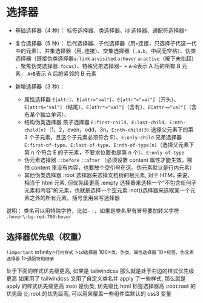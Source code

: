 # 选择器

- 基础选择器（4 种）：
  标签选择器、类选择器、id 选择器、通配符选择器`*`

- 复合选择器（5 种）：
  后代选择器、子代选择器（用`>`连接，只选择子代这一代中的元素）、并集选择器（用`,`连接）、交集选择器（`.a.b`，中间无空格）、伪类选择器（链接伪类选择器`a:link` `a:visited` `a:hover` `a:active`（按下未抬起） 、聚焦伪类选择器`:focus`）、特殊兄弟选择器`~ +` `A~B`表示 A 后的所有 B 元素， `A+B`表示 A 后的紧邻的 B 元素

- 新增选择器（3 种）：
  - 属性选择器
    `E[attr]`、`E[attr="val"]`、`E[attr^="val"]`（开头）、`E[attr$="val"]`（结尾）、`E[attr*="val"]`（含有）、`E[attr~="val"]`（含有某个独立单词）、
  - 结构伪类选择器
    孩子选择器 `E:first-child`、`E:last-child`、`E:nth-child(n)`（1，2，even，odd，3n，`E:nth-child(3)` 选择父元素下的第 3 个子元素，且这个子元素必须符合 E）、`E:only-child`
    兄弟选择器 `E:first-of-type`、`E:last-of-type`、`E:nth-of-type(n)`（选择父元素下第 n 个符合 E 的子元素，不要求位置也是第 n 个）、`E:only-of-type`
  - 伪元素选择器
    `::before` `::after` （必须设置 content 属性才能生效，哪怕 content 里没有内容，也要放个空引号在这。伪元素默认是行内元素）
  - 其他伪类选择器
    :root 选择器来选择文档树的根元素, 对于 HTML 来说，相当于 html 元素, 但优先级更高
    :empty 选择器来选择一个“不包含任何子元素和内容”的元素，也就是选择一个空元素
    :not()选择器来选取某一个元素之外的所有元素。括号里用来写选择器

说明：
类名可以用特殊字符，比如`-` `:`，如果是类名里有冒号要加转义字符
`.hover\:bg-red-700:hover`

## 选择器优先级（权重）

`!important` infinity>`行内样式` >`id选择器` 100>`类、伪类、属性选择器` 10>`标签、伪元素选择器` 1>`通配符和继承`

处于下面的样式优先级更高, 如果是 tailwindcss 那么就是处于右边的样式优先级更高
如果用了 tailwindcss 又用了自定义类名并 apply 了一些样式, 那么就是 apply 的样式优先级更高
:root 是伪类, 优先级比 html 标签选择器高
:root:root 的优先级 比:root 的优先级高, 可以用来覆盖一些组件库默认的 css3 变量

